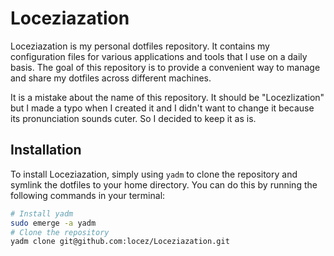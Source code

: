 # Loceziazation

Loceziazation is my personal dotfiles repository. It contains my configuration files for various applications and tools that I use on a daily basis. The goal of this repository is to provide a convenient way to manage and share my dotfiles across different machines.

It is a mistake about the name of this repository. It should be "Locezlization" but I made a typo when I created it and I didn't want to change it because its pronunciation sounds cuter. So I decided to keep it as is.

## Installation
To install Loceziazation, simply using `yadm` to clone the repository and symlink the dotfiles to your home directory. You can do this by running the following commands in your terminal:

```bash
# Install yadm
sudo emerge -a yadm
# Clone the repository
yadm clone git@github.com:locez/Loceziazation.git
```